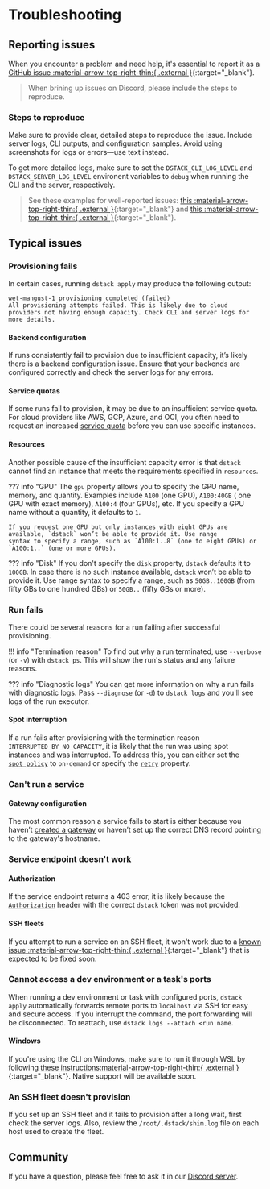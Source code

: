 # Troubleshooting

## Reporting issues

When you encounter a problem and need help, it's essential to report it as
a [GitHub issue :material-arrow-top-right-thin:{ .external }](https://github.com/dstackai/dstack/issues/new/choose){:target="_blank"}.

> When brining up issues on Discord, please include the steps to reproduce.

### Steps to reproduce

Make sure to provide clear, detailed steps to reproduce the issue. 
Include server logs, CLI outputs, and configuration samples. Avoid using screenshots for logs or errors—use text instead. 

To get more detailed logs, make sure to set the `DSTACK_CLI_LOG_LEVEL` and `DSTACK_SERVER_LOG_LEVEL` 
environent variables to `debug` when running the CLI and the server, respectively.

> See these examples for well-reported issues: [this :material-arrow-top-right-thin:{ .external }](https://github.com/dstackai/dstack/issues/1640){:target="_blank"}
and [this :material-arrow-top-right-thin:{ .external }](https://github.com/dstackai/dstack/issues/1551){:target="_blank"}.

## Typical issues

### Provisioning fails 

In certain cases, running `dstack apply` may produce the following output:

```shell
wet-mangust-1 provisioning completed (failed)
All provisioning attempts failed. This is likely due to cloud providers not having enough capacity. Check CLI and server logs for more details.
```

#### Backend configuration

If runs consistently fail to provision due to insufficient capacity, it’s likely there is a backend configuration issue.
Ensure that your backends are configured correctly and check the server logs for any errors.

#### Service quotas

If some runs fail to provision, it may be due to an insufficient service quota. For cloud providers like AWS, GCP,
Azure, and OCI, you often need to request an increased [service quota](protips.md#service-quotas) before you can use
specific instances.

#### Resources

Another possible cause of the insufficient capacity error is that `dstack` cannot find an instance that meets the
requirements specified in `resources`.

??? info "GPU"
    The `gpu` property allows you to specify the GPU name, memory, and quantity. Examples include `A100` (one GPU), `A100:40GB` (
    one GPU with exact memory), `A100:4` (four GPUs), etc. If you specify a GPU name without a quantity, it defaults to `1`. 
    
    If you request one GPU but only instances with eight GPUs are available, `dstack` won’t be able to provide it. Use range
    syntax to specify a range, such as `A100:1..8` (one to eight GPUs) or `A100:1..` (one or more GPUs).

??? info "Disk"
    If you don't specify the `disk` property, `dstack` defaults it to `100GB`. 
    In case there is no such instance available, `dstack` won’t be able to provide it. 
    Use range syntax to specify a range, such as `50GB..100GB` (from fifty GBs to one hundred GBs) or `50GB..` 
    (fifty GBs or more).

### Run fails

There could be several reasons for a run failing after successful provisioning. 

!!! info "Termination reason"
    To find out why a run terminated, use `--verbose` (or `-v`) with `dstack ps`.
    This will show the run's status and any failure reasons.

??? info "Diagnostic logs"
    You can get more information on why a run fails with diagnostic logs.
    Pass `--diagnose` (or `-d`) to `dstack logs` and you'll see logs of the run executor.

#### Spot interruption

If a run fails after provisioning with the termination reason `INTERRUPTED_BY_NO_CAPACITY`, it is likely that the run
was using spot instances and was interrupted. To address this, you can either set the
[`spot_policy`](../reference/dstack.yml/task.md#spot_policy) to `on-demand` or specify the 
[`retry`](../reference/dstack.yml/task.md#retry) property.

[//]: # (#### Other)
[//]: # (TODO: Explain how to get the shim logs)

### Can't run a service

#### Gateway configuration

The most common reason a service fails to start is either because you haven’t [created a gateway](../concepts/gateways.md) or haven’t set up the
correct DNS record pointing to the gateway's hostname.

### Service endpoint doesn't work 

#### Authorization

If the service endpoint returns a 403 error, it is likely because the [`Authorization`](../services.md#access-the-endpoint) 
header with the correct `dstack` token was not provided.

#### SSH fleets

If you attempt to run a service on an SSH fleet, it won't work due to a [known issue :material-arrow-top-right-thin:{ .external }](https://github.com/dstackai/dstack/issues/1640){:target="_blank"} that is expected to be fixed soon.

[//]: # (#### Other)
[//]: # (TODO: Explain how to get the gateway logs)

### Cannot access a dev environment or a task's ports

When running a dev environment or task with configured ports, `dstack apply` 
automatically forwards remote ports to `localhost` via SSH for easy and secure access.
If you interrupt the command, the port forwarding will be disconnected. To reattach, use `dstack logs --attach <run name`.

#### Windows

If you're using the CLI on Windows, make sure to run it through WSL by following [these instructions:material-arrow-top-right-thin:{ .external }](https://github.com/dstackai/dstack/issues/1644#issuecomment-2321559265){:target="_blank"}. 
Native support will be available soon.

### An SSH fleet doesn't provision

If you set up an SSH fleet and it fails to provision after a long wait, first check the server logs. 
Also, review the  `/root/.dstack/shim.log` file on each host used to create the fleet.

## Community

If you have a question, please feel free to ask it in our [Discord server](https://discord.gg/u8SmfwPpMd).